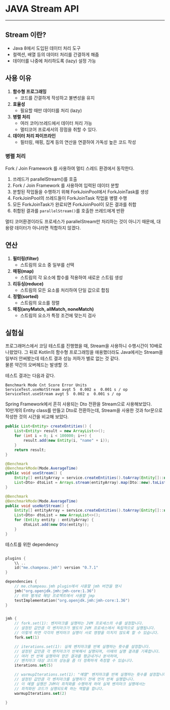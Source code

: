 # JAVA Stream API

---

## Stream 이란?

- Java 8에서 도입된 데이터 처리 도구
- 컬렉션, 배열 등의 데이터 처리를 간결하게 해줌
- 데이터를 나중에 처리하도록 (lazy) 설정 가능

## 사용 이유

1. **함수형 프로그래밍**
    - 코드를 간결하게 작성하고 불변성을 유지
2. **효율성**
    - 필요할 때만 데이터를 처리 (lazy)
3. **병렬 처리**
    - 여러 코어/쓰레드에서 데이터 처리 가능
    - 멀티코어 프로세서의 장점을 취할 수 있다.
4. **데이터 처리 파이프라인**
    - 필터링, 매핑, 집계 등의 연산을 연결하여 가독성 높은 코드 작성

### 병렬 처리

Fork / Join Framework 를 사용하여 멀티 스레드 환경에서 동작한다.

1. 쓰레드가 parallelStream()를 호출
2. Fork / Join Framework 를 사용하여 입력된 데이터 분할
3. 분할된 작업들을 수행하기 위해 ForkJoinPool에서 ForkJoinTask를 생성
4. ForkJoinPool의 쓰레드들이 ForkJoinTask 작업을 병렬 수행
5. 모든 ForkJoinTask가 완료되면 ForkJoinPool이 모든 결과를 취합
6. 취합된 결과를 `parallelStream()`를 호출한 쓰레드에게 반환

멀티 코어환경이라도 프로세스가 parallelStream만 처리하는 것이 아니기 때문에, 대용량 데이터가 아니라면 적합하지 않겠다.

## 연산

1. **필터링(filter)**
    - 스트림의 요소 중 일부를 선택
2. **매핑(map)**
    - 스트림의 각 요소에 함수를 적용하여 새로운 스트림 생성
3. **리듀싱(reduce)**
    - 스트림의 모든 요소를 처리하여 단일 값으로 합침
4. **정렬(sorted)**
    - 스트림의 요소를 정렬
5. **매칭(anyMatch, allMatch, noneMatch)**
    - 스트림의 요소가 특정 조건에 맞는지 검사

## 실험실

프로그래머스에서 코딩 테스트를 진행했을 때, Stream을 사용하니 수행시간이 10배로 나왔었다. 그 뒤로 Kotlin의 함수형 프로그래밍을 애용했더라도 Java에서는 Stream을 일부러 안써봤는데 테스트 결과 성능 저하가 별로 없는 것 같다.\
물론 약간의 오버헤드는 발생할 것.

테스트 결과는 다음과 같다.

```text
Benchmark Mode Cnt Score Error Units
ServiceTest.useNotStream avgt 5  0.002 ±  0.001 s / op
ServiceTest.useStream avgt 5  0.002 ±  0.001 s / op
```

Spring Framework에서 흔히 사용되는 Dto 전환을 Stream으로 사용해보았다.\
10만개의 Entity class를 만들고 Dto로 전환하는데, Stream을 사용한 것과 for문으로 작성한 것의 시간을 비교해 보았다.

```java
public List<Entity> createEntities() {
    List<Entity> result = new ArrayList<>();
    for (int i = 0; i < 100000; i++) {
        result.add(new Entity(i, "name" + i));
    }
    return result;
}
```

```java
@Benchmark
@BenchmarkMode(Mode.AverageTime)
public void useStream() {
    Entity[] entityArray = service.createEntities().toArray(Entity[]::new);
    List<Dto> dtoList = Arrays.stream(entityArray).map(Dto::new).toList();
}

@Benchmark
@BenchmarkMode(Mode.AverageTime)
public void useNotStream() {
    Entity[] entityArray = service.createEntities().toArray(Entity[]::new);
    List<Dto> dtoList = new ArrayList<>();
    for (Entity entity : entityArray) {
        dtoList.add(new Dto(entity));
    }
}
```

테스트를 위한 dependency

```kotlin

plugins {
    \\ ..
    id("me.champeau.jmh") version "0.7.1"
}

dependencies {
    // me.champeau.jmh plugin에서 사용할 jmh 버전을 명시
    jmh("org.openjdk.jmh:jmh-core:1.36")
    // 위와 별개로 해당 프로젝트에서 사용할 jmp
    testImplementation("org.openjdk.jmh:jmh-core:1.36")
}


jmh {
    // fork.set(1): 벤치마크를 실행하는 JVM 프로세스의 수를 설정합니다.
    // 설정된 값만큼 각 벤치마크가 별도의 JVM 프로세스에서 독립적으로 실행됩니다.
    // 이렇게 하면 각각의 벤치마크 실행이 서로 영향을 미치지 않도록 할 수 있습니다.
    fork.set(1)

    // iterations.set(1): 실제 벤치마크를 반복 실행하는 횟수를 설정합니다.
    // 설정된 값만큼 각 벤치마크가 반복해서 실행되며, 이때의 실행 결과를 기록합니다.
    // 여러 번 반복 실행하여 얻은 결과를 평균내거나 분석하여,
    // 벤치마크 대상 코드의 성능을 좀 더 정확하게 측정할 수 있습니다.
    iterations.set(5)

    // warmupIterations.set(1): "예열" 벤치마크를 반복 실행하는 횟수를 설정합니다.
    // 설정된 값만큼 각 벤치마크를 실행하기 전에 먼저 반복 실행합니다.
    // 이 예열 실행은 JVM이 최적화를 수행하게 하여 실제 벤치마크 실행에서는
    // 최적화된 코드가 실행되도록 하는 역할을 합니다.
    warmupIterations.set(2)

}

```
